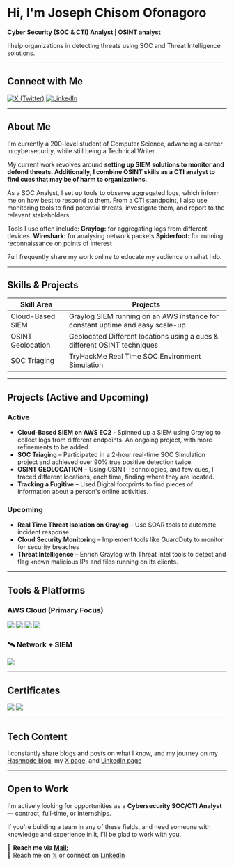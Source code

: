 # Hi, I'm Joseph Chisom Ofonagoro

**Cyber Security (SOC & CTI) Analyst | OSINT analyst**

I help organizations in detecting threats using SOC and Threat Intelligence solutions.

---

##  Connect with Me

[![X (Twitter)](https://img.shields.io/badge/x-%40abumchisom)](https://twitter.com/abumchisom)
[![LinkedIn](https://img.shields.io/badge/linkedin-joseph%20chisom)](https://www.linkedin.com/in/josephchisom)

---

## About Me

I'm currently a 200-level student of Computer Science, advancing a career in cybersecurity, while still being a Technical Writer.

My current work revolves around **setting up SIEM solutions to monitor and defend threats. Additionally, I combine OSINT skills as a CTI analyst to find cues that may be of harm to organizations**. 

As a SOC Analyst, I set up tools to observe aggregated logs, which inform me on how best to respond to them. From a CTI standpoint, I also use monitoring tools to find potential threats, investigate them, and report to the relevant stakeholders.

Tools I use often include: 
**Graylog:** for aggregating logs from different devices.
**Wireshark:** for analysing network packets
**Spiderfoot:** for running reconnaissance on points of interest

7u
I frequently share my work online to educate my audience on what I do.

---

##  Skills & Projects

| Skill Area                                 | Projects                                                                                  |
|--------------------------------------------|-------------------------------------------------------------------------------------------|
| Cloud-Based SIEM                           |Graylog SIEM running on an AWS instance for constant uptime and easy scale-up               |
| OSINT Geolocation                          |Geolocated Different locations using a cues & different OSINT techniques                   |
| SOC Triaging                               | TryHackMe Real Time SOC Environment Simulation                                            |

---

## Projects (Active and Upcoming)

### Active
- **Cloud-Based SIEM on AWS EC2** - Spinned up a SIEM using Graylog to collect logs from different endpoints. An ongoing project, with more refinements to be added.
- **SOC Triaging** – Participated in a 2-hour real-time SOC Simulation project and achieved over 90% true positive detection twice.  
- **OSINT GEOLOCATION** – Using OSINT Technologies, and few cues, I traced different locations, each time, finding where they are located.
- **Tracking a Fugitive** – Used Digital footprints to find pieces of information about a person's online activities. 

### Upcoming
- **Real Time Threat Isolation on Graylog** – Use SOAR tools to automate incident response
- **Cloud Security Monitoring** – Implement tools like GuardDuty to monitor for security breaches  
- **Threat Intelligence** – Enrich Graylog with Threat Intel tools to detect and flag known malicious IPs and files running on its clients.
  

---

## Tools & Platforms

### AWS Cloud (Primary Focus)

<div>
  <img src="https://img.shields.io/badge/AWS-orange" />
  <img src="https://img.shields.io/badge/Wireshark-blue" />
  <img src="https://img.shields.io/badge/Virus%20Total-blue"/>
  <img src="https://img.shields.io/badge/python3%20actively%20learning-yellow" />


 
### 🛰 Network + SIEM

<div>
  <img src="https://img.shields.io/badge/Graylog-%23FF3633?"/>
 

---

## Certificates

<div>
  <img src="https://img.shields.io/badge/ISC2-%23blue"/>
  <img src="https://img.shields.io/badge/Cisco%20Networking%20Academy-green" />
</div>

---

## Tech Content

I constantly share blogs and posts on what I know, and my journey on my [Hashnode blog](https://chisom.hashnode.dev), my [X page](https://x.com/abumchisom), and [LinkedIn page](https://linkedin.com/in/josephchisom)

 

---

## Open to Work

I'm actively looking for opportunities as a **Cybersecurity SOC/CTI Analyst** — contract, full-time, or internships.

If you're building a team in any of these fields, and need someone with knowledge and experience in it, I'll be glad to work with you.

📧 **Reach me via [Mail:](mailto:ofonagorochisom81@gmail.com)**  
💬 Reach me on [𝕏](https://x.com/abumchisom) or connect on [LinkedIn](https://www.linkedin.com/in/josephchisom)
